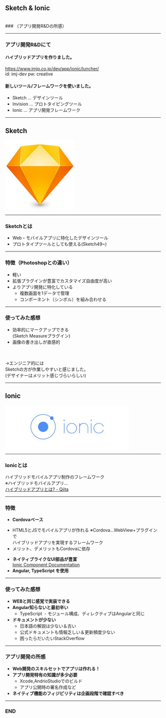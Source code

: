 ## Sketch & Ionic
<br>
### （アプリ開発R&Dの所感）

---
### アプリ開発R&Dにて
 #### ハイブリッドアプリを作りました。
<https://www.imjp.co.jp/dev/app/ionic/luncher/>
<br>
id: imj-dev
pw: creative
#### 新しいツール/フレームワークを使いました。
- Sketch ... デザインツール
- Invision ... プロトタイピングツール
- Ionic ... アプリ開発フレームワーク 

---
## Sketch
![Logo](sketch_logo.jpg)

---
### Sketchとは
* Web・モバイルアプリに特化したデザインツール
* プロトタイプツールとしても使える(Sketch49~)

---
###  特徴（Photoshopとの違い）
- 軽い
- 拡張プラグインが豊富でカスタマイズ自由度が高い
- よりアプリ開発に特化している
  - 複数画面を1データで管理
  - コンポーネント（シンボル）を組み合わせる

---
### 使ってみた感想
- 効率的にマークアップできる<br>(Sketch Measureプラグイン)
- 画像の書き出しが直感的
<br>
<br>
→エンジニア的には<br>Sketchの方が作業しやすいと感じました。
<br>(デザイナーはメリット感じづらいらしい)

---
## Ionic
![Logo](ionic_logo.png)

---
### Ionicとは
ハイブリッドモバイルアプリ制作のフレームワーク<br>
※ハイブリッドモバイルアプリ...<br>
[ハイブリッドアプリとは? - Qiita](https://qiita.com/soarflat/items/cf5d343c75baadb461dc)

---
### 特徴
* **Cordovaベース**
 - HTML5とJSでモバイルアプリが作れる
 ※Cordova...WebView+プラグインで<br>ハイブリッドアプリを実現するフレームワーク
 - メリット、デメリットもCordovaに依存
* **ネイティブライクなUI部品が豊富**
<br>[Ionic Component Documentation](https://ionicframework.com/docs/components/#overview)
* **Angular, TypeScript を使用**

---
### 使ってみた感想
- **WEBと同じ感覚で実装できる**
- **Angular知らないと最初辛い**
  - TypeScript
  - モジュール構成、ディレクティブはAngularと同じ
- **ドキュメントが少ない**
  - 日本語の解説は少ない＆古い
  - 公式ドキュメントも情報乏しい＆更新頻度少ない
  - 困ったらだいたいStackOverflow

---
### アプリ開発の所感
- **Web開発のスキルセットでアプリは作れる！**
- **アプリ開発特有の知識が多少必要**
  - Xcode,AndrioStudioでのビルド
  - アプリ公開時の署名作成など
- **ネイティブ機能のフィジビリティは企画段階で確認すべき**

---
### END
